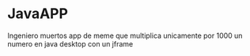 # JavaAPP
 Ingeniero muertos app de meme que multiplica unicamente por 1000 un numero en java desktop con un jframe

